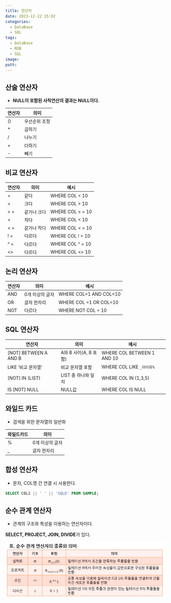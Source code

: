 ```yaml
---
title: 연산자
date: 2023-12-22 15:02
categories:
  - DataBase
  - SQL
tags:
  - DataBase
  - RDB
  - SQL
image: 
path:
---
```


## 산술 연산자
- **NULL이 포함된 사칙연산의 결과는 NULL이다.**

| 연산자 | 의미          |
| ------ | ------------- |
| ()     | 우선순위 조정 |
| *      | 곱하기        |
| /      | 나누기        |
| +      | 더하기        |
| -      | 빼기          |

## 비교 연산자
|연산자|의미|예시|
|---|---|---|
|=|같다|WHERE COL = 10|
|>|크다|WHERE COL > 10|
|> =|같거나 크다|WHERE COL > = 10|
|<|작다|WHERE COL < 10|
|< =|같거나 작다|WHERE COL < = 10|
|! =|다르다|WHERE COL ! = 10|
|^ =|다르다|WHERE COL ^ = 10|
|<>|다르다|WHERE COL <> 10|

## 논리 연산자
|연산자|의미|예시|
|---|---|---|
|AND|0개 이상의 글자|WHERE COL>1 AND COL<10|
|OR|글자 한자리|WHERE COL =1 OR COL=10|
|NOT|다르다|WHERE NOT COL = 10|

## SQL 연산자
|연산자|의미|예시|
|---|---|---|
|[NOT] BETWEEN A AND B|A와 B 사이(A, B 포함)|WHERE COL BETWEEN 1 AND 10|
|LIKE ‘비교 문자열’|비교 문자열 포함|WHERE COL LIKE `_아이유%`|
|[NOT] IN (LIST)|LIST 중 하나와 일치|WHERE COL IN (1,3,5)|
|IS [NOT] NULL|NULL값|WHERE COL IS NULL|

## 와일드 카드
- 검색을 위한 문자열의 일반화

|와일드카드|의미|
|---|---|
|%|0개 이상의 글자|
|_|글자 한자리|

## 합성 연산자
- 문자, COL명 간 연결 시 사용한다.

```sql
SELECT COL1 || ' ' || 'SQLD' FROM SAMPLE;
```

## 순수 관계 연산자
+ 관계의 구조와 특성을 이용하는 연산자이다.

**SELECT, PROJECT, JOIN, DIVIDE**가 있다.

![](/assets/img/IMG/Database/순수관계연산자.png)